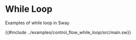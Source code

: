 # While Loop

Examples of while loop in Sway

{{#include ../examples/control_flow_while_loop/src/main.sw}}

